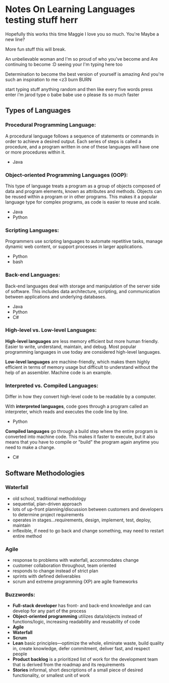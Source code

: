 # Notes On Learning Languages testing stuff herr
Hopefully this works this time Maggie I love you so much. You're
Maybe a new line?

More fun stuff this will break. 

An unbelievable woman and I'm so proud of who you've become and
Are continuing to become :D seeing your I'm typing here too 

Determination to become the best version of yourself is amazing 
And you're such an inspiration to me <z3
burn
BURN


start typing
stuff
anything random and then
like every five words press
enter
i'm jarod
type o babe
babe use o please its so much faster

## Types of Languages
### Procedural Programming Language: 
A procedural language follows a sequence of statements or commands in order to achieve a desired output. Each series of steps is called a procedure, and a program written in one of these languages will have one or more procedures within it. 
- Java
### Object-oriented Programming Languages (OOP):
This type of language treats a program as a group of objects composed of data and program elements, known as attributes and methods. Objects can be reused within a program or in other programs. This makes it a popular language type for complex programs, as code is easier to reuse and scale.
- Java
- Python
### Scripting Languages:
Programmers use scripting languages to automate repetitive tasks, manage dynamic web content, or support processes in larger applications.
- Python
- bash
### Back-end Languages:
Back-end languages deal with storage and manipulation of the server side of software. This includes data architecture, scripting, and communication between applications and underlying databases.
- Java
- Python
- C#
### High-level vs. Low-level Languages:
**High-level languages** are less memory efficient but  more human friendly. Easier to write, understand, maintain, and debug. Most popular programming languages in use today are considered high-level languages. 

**Low-level languages** are machine-friendly, which makes them highly efficient in terms of memory usage but difficult to understand without the help of an assembler. Machine code is an example.

### Interpreted vs. Compiled Languages:
Differ in how they convert high-level code to be readable by a computer. 

With **interpreted languages**, code goes through a program called an interpreter, which reads and executes the code line by line.
- Python

**Compiled languages** go through a build step where the entire program is converted into machine code. This makes it faster to execute, but it also means that you have to compile or "build" the program again anytime you need to make a change.
- C#

## Software Methodologies
### Waterfall
- old school, traditional methodology
- sequential, plan-driven approach
- lots of up-front planning/discussion between customers and developers to determine project requirements
- operates in stages...requirements, design, implement, test, deploy, maintain
- inflexible, if need to go back and change something, may need to restart entire method
### Agile
- response to problems with waterfall, accommodates change
- customer collaboration throughout, team oriented
- responds to change instead of strict plan
- sprints with defined deliverables
- scrum and extreme programming (XP) are agile frameworks

### Buzzwords:
- **Full-stack developer** has front- and back-end knowledge and can develop for any part of the process
- **Object-oriented programming** utilizes data/objects instead of functions/logic, increasing readability and reusability of code
- **Agile**
- **Waterfall**
- **Scrum**
- **Lean** basic principles—optimize the whole, eliminate waste, build quality in, create knowledge, defer commitment, deliver fast, and respect people
- **Product backlog** is a prioritized list of work for the development team that is derived from the roadmap and its requirements
- **Stories** informal, short descriptions of a small piece of desired functionality, or smallest unit of work 
